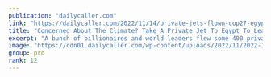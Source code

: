 ```yaml
---
publication: "dailycaller.com"
link: "https://dailycaller.com/2022/11/14/private-jets-flown-cop27-egypt/"
title: "Concerned About The Climate? Take A Private Jet To Egypt To Learn How You Can Help Save The Planet"
excerpt: "A bunch of billionaires and world leaders flew some 400 private jets to Egypt in November to prevaricate pointlessly about climate change."
image: "https://cdn01.dailycaller.com/wp-content/uploads/2022/11/2022-11-07T185340Z_567712032_RC24HX92SD7C_RTRMADP_3_CLIMATE-UN-scaled-e1668442052576.jpg"
group: pro
rank: 12
---
```

